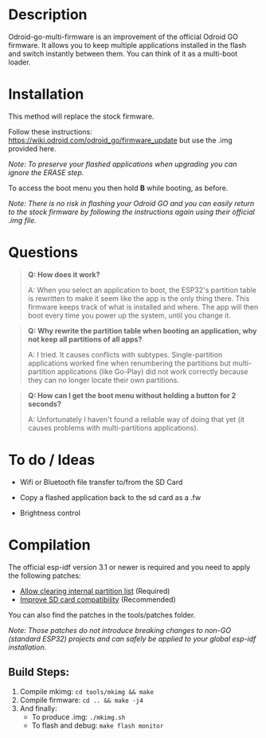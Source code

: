 # Description
Odroid-go-multi-firmware is an improvement of the official Odroid GO firmware. It allows you to keep multiple applications installed in the flash and switch instantly between them. You can think of it as a multi-boot loader.


# Installation

This method will replace the stock firmware.

Follow these instructions: https://wiki.odroid.com/odroid_go/firmware_update but use the .img provided here.

*Note: To preserve your flashed applications when upgrading you can ignore the ERASE step.*

To access the boot menu you then hold **B** while booting, as before.

_Note: There is no risk in flashing your Odroid GO and you can easily return to the stock firmware by following the instructions again using their official .img file._


# Questions

> **Q: How does it work?**
>
> A: When you select an application to boot, the ESP32's partition table is rewritten to make it seem like the app is the only thing there. This firmware keeps track of what is installed and where. The app will then boot every time you power up the system, until you change it.

> **Q: Why rewrite the partition table when booting an application, why not keep all partitions of all apps?**
>
> A: I tried. It causes conflicts with subtypes. Single-partition applications worked fine when renumbering the partitions but multi-partition applications (like Go-Play) did not work correctly because they can no longer locate their own partitions.

> **Q: How can I get the boot menu without holding a button for 2 seconds?**
>
> A: Unfortunately I haven't found a reliable way of doing that yet (it causes problems with multi-partitions applications).


# To do / Ideas

- Wifi or Bluetooth file transfer to/from the SD Card

- Copy a flashed application back to the sd card as a .fw

- Brightness control


# Compilation
The official esp-idf version 3.1 or newer is required and you need to apply the following patches:

- [Allow clearing internal partition list](https://github.com/OtherCrashOverride/esp-idf/commit/49fbef73c300920d2f63c9afb705eefabe3dac87) (Required)
- [Improve SD card compatibility](https://github.com/OtherCrashOverride/esp-idf/commit/a83e557538a033e25c376eedac79663c9b7b75da) (Recommended)

You can also find the patches in the tools/patches folder.

_Note: Those patches do not introduce breaking changes to non-GO (standard ESP32) projects and can safely be applied to your global esp-idf installation._


## Build Steps:
1. Compile mkimg: `cd tools/mkimg && make`
2. Compile firmware: `cd .. && make -j4`
3. And finally:
   - To produce .img: `./mkimg.sh`
   - To flash and debug: `make flash monitor`
